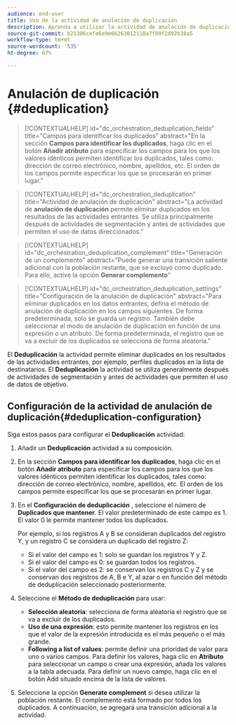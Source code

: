```yaml
---
audience: end-user
title: Uso de la actividad de anulación de duplicación
description: Aprenda a utilizar la actividad de anulación de duplicación
source-git-commit: b21306cefe6e9e66263012110a7f89f2d92b38a5
workflow-type: tm+mt
source-wordcount: '535'
ht-degree: 67%

---
```



# Anulación de duplicación {#deduplication}

>[!CONTEXTUALHELP]
>id="dc_orchestration_deduplication_fields"
>title="Campos para identificar los duplicados"
>abstract="En la sección **Campos para identificar los duplicados**, haga clic en el botón **Añadir atributo** para especificar los campos para los que los valores idénticos permiten identificar los duplicados, tales como: dirección de correo electrónico, nombre, apellidos, etc. El orden de los campos permite especificar los que se procesarán en primer lugar."

>[!CONTEXTUALHELP]
>id="dc_orchestration_deduplication"
>title="Actividad de anulación de duplicación"
>abstract="La actividad de **anulación de duplicación** permite eliminar duplicados en los resultados de las actividades entrantes. Se utiliza principalmente después de actividades de segmentación y antes de actividades que permiten el uso de datos direccionados."

>[!CONTEXTUALHELP]
>id="dc_orchestration_deduplication_complement"
>title="Generación de un complemento"
>abstract="Puede generar una transición saliente adicional con la población restante, que se excluyó como duplicado. Para ello, active la opción **Generar complemento**"

>[!CONTEXTUALHELP]
>id="dc_orchestration_deduplication_settings"
>title="Configuración de la anulación de duplicación"
>abstract="Para eliminar duplicados en los datos entrantes, defina el método de anulación de duplicación en los campos siguientes. De forma predeterminada, solo se guarda un registro. También debe seleccionar el modo de anulación de duplicación en función de una expresión o un atributo. De forma predeterminada, el registro que se va a excluir de los duplicados se selecciona de forma aleatoria."

El **Deduplicación** la actividad permite eliminar duplicados en los resultados de las actividades entrantes, por ejemplo, perfiles duplicados en la lista de destinatarios. El **Deduplicación** la actividad se utiliza generalmente después de actividades de segmentación y antes de actividades que permiten el uso de datos de objetivo.

## Configuración de la actividad de anulación de duplicación{#deduplication-configuration}

Siga estos pasos para configurar el **Deduplicación** actividad:

1. Añadir un **Deduplicación** actividad a su composición.

1. En la sección **Campos para identificar los duplicados**, haga clic en el botón **Añadir atributo** para especificar los campos para los que los valores idénticos permiten identificar los duplicados, tales como: dirección de correo electrónico, nombre, apellidos, etc. El orden de los campos permite especificar los que se procesarán en primer lugar.

1. En el **Configuración de deduplicación** , seleccione el número de **Duplicados que mantener**. El valor predeterminado de este campo es 1. El valor 0 le permite mantener todos los duplicados.

   Por ejemplo, si los registros A y B se consideran duplicados del registro Y, y un registro C se considera un duplicado del registro Z:

   * Si el valor del campo es 1: solo se guardan los registros Y y Z.
   * Si el valor del campo es 0: se guardan todos los registros.
   * Si el valor del campo es 2: se conservan los registros C y Z y se conservan dos registros de A, B e Y, al azar o en función del método de deduplicación seleccionado posteriormente.

1. Seleccione el **Método de deduplicación** para usar:

   * **Selección aleatoria**: selecciona de forma aleatoria el registro que se va a excluir de los duplicados.
   * **Uso de una expresión**: esto permite mantener los registros en los que el valor de la expresión introducida es el más pequeño o el más grande.
   * **Following a list of values**: permite definir una prioridad de valor para uno o varios campos. Para definir los valores, haga clic en **Atributo** para seleccionar un campo o crear una expresión, añada los valores a la tabla adecuada. Para definir un nuevo campo, haga clic en el botón Add situado encima de la lista de valores.

1. Seleccione la opción **Generate complement** si desea utilizar la población restante. El complemento está formado por todos los duplicados. A continuación, se agregará una transición adicional a la actividad.

<!--
## Example{#deduplication-example}

In the following example, use a deduplication activity to exclude duplicates from the target before sending a delivery. The identified duplicated profiles are added to a dedicated audience that can be reused if necessary. Choose the **Email** address to identify the duplicates. Keep 1 entry and select the **Random** deduplication method.

![](../assets/workflow-deduplication-example.png)
-->
